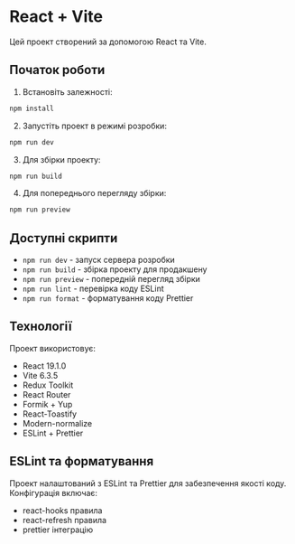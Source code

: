 # React + Vite

Цей проект створений за допомогою React та Vite.

## Початок роботи

1. Встановіть залежності:

```bash
npm install
```

2. Запустіть проект в режимі розробки:

```bash 
npm run dev
```

3. Для збірки проекту:

```bash
npm run build
```

4. Для попереднього перегляду збірки:

```bash
npm run preview
```

## Доступні скрипти

- `npm run dev` - запуск сервера розробки
- `npm run build` - збірка проекту для продакшену
- `npm run preview` - попередній перегляд збірки
- `npm run lint` - перевірка коду ESLint
- `npm run format` - форматування коду Prettier

## Технології

Проект використовує:

- React 19.1.0
- Vite 6.3.5
- Redux Toolkit
- React Router
- Formik + Yup
- React-Toastify
- Modern-normalize
- ESLint + Prettier

## ESLint та форматування

Проект налаштований з ESLint та Prettier для забезпечення якості коду. Конфігурація включає:

- react-hooks правила
- react-refresh правила
- prettier інтеграцію

